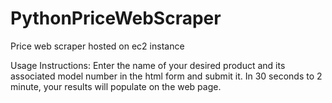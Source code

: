 # PythonPriceWebScraper
Price web scraper hosted on ec2 instance

Usage Instructions: Enter the name of your desired product and its associated model number in the html form and submit it. In 30 seconds to 2 minute, your results will populate on the web page.
